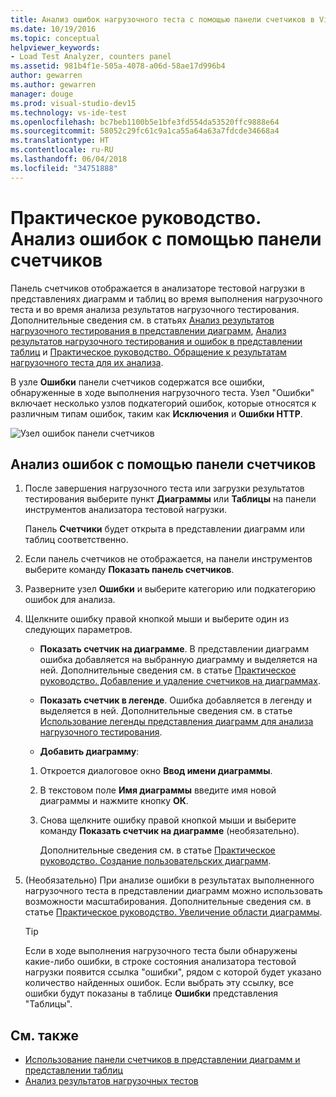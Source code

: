 ```yaml
---
title: Анализ ошибок нагрузочного теста с помощью панели счетчиков в Visual Studio
ms.date: 10/19/2016
ms.topic: conceptual
helpviewer_keywords:
- Load Test Analyzer, counters panel
ms.assetid: 981b4f1e-505a-4078-a06d-58ae17d996b4
author: gewarren
ms.author: gewarren
manager: douge
ms.prod: visual-studio-dev15
ms.technology: vs-ide-test
ms.openlocfilehash: bc7beb1100b5e1bfe3fd554da53520ffc9888e64
ms.sourcegitcommit: 58052c29fc61c9a1ca55a64a63a7fdcde34668a4
ms.translationtype: HT
ms.contentlocale: ru-RU
ms.lasthandoff: 06/04/2018
ms.locfileid: "34751888"
---
```

# <a name="how-to-analyze-errors-using-the-counters-panel"></a>Практическое руководство. Анализ ошибок с помощью панели счетчиков

Панель счетчиков отображается в анализаторе тестовой нагрузки в представлениях диаграмм и таблиц во время выполнения нагрузочного теста и во время анализа результатов нагрузочного тестирования. Дополнительные сведения см. в статьях [Анализ результатов нагрузочного тестирования в представлении диаграмм](../test/analyze-load-test-results-in-the-graphs-view.md), [Анализ результатов нагрузочного тестирования и ошибок в представлении таблиц](../test/analyze-load-test-results-and-errors-in-the-tables-view.md) и [Практическое руководство. Обращение к результатам нагрузочного теста для их анализа](../test/how-to-access-load-test-results-for-analysis.md).

 В узле **Ошибки** панели счетчиков содержатся все ошибки, обнаруженные в ходе выполнения нагрузочного теста. Узел "Ошибки" включает несколько узлов подкатегорий ошибок, которые относятся к различным типам ошибок, таким как **Исключения** и **Ошибки HTTP**.

 ![Узел ошибок панели счетчиков](../test/media/ltest_errornode.png)

## <a name="to-analyze-errors-in-the-counters-panel"></a>Анализ ошибок с помощью панели счетчиков

1.  После завершения нагрузочного теста или загрузки результатов тестирования выберите пункт **Диаграммы** или **Таблицы** на панели инструментов анализатора тестовой нагрузки.

     Панель **Счетчики** будет открыта в представлении диаграмм или таблиц соответственно.

2.  Если панель счетчиков не отображается, на панели инструментов выберите команду **Показать панель счетчиков**.

3.  Разверните узел **Ошибки** и выберите категорию или подкатегорию ошибок для анализа.

4.  Щелкните ошибку правой кнопкой мыши и выберите один из следующих параметров.

    -   **Показать счетчик на диаграмме**. В представлении диаграмм ошибка добавляется на выбранную диаграмму и выделяется на ней. Дополнительные сведения см. в статье [Практическое руководство. Добавление и удаление счетчиков на диаграммах](../test/how-to-add-and-delete-counters-on-graphs-in-load-test-results.md).

    -   **Показать счетчик в легенде**. Ошибка добавляется в легенду и выделяется в ней. Дополнительные сведения см. в статье [Использование легенды представления диаграмм для анализа нагрузочного тестирования](../test/use-the-graphs-view-legend-to-analyze-load-tests.md).

    -   **Добавить диаграмму**:

    1.  Откроется диалоговое окно **Ввод имени диаграммы**.

    2.  В текстовом поле **Имя диаграммы** введите имя новой диаграммы и нажмите кнопку **ОК**.

    3.  Снова щелкните ошибку правой кнопкой мыши и выберите команду **Показать счетчик на диаграмме** (необязательно).

         Дополнительные сведения см. в статье [Практическое руководство. Создание пользовательских диаграмм](../test/how-to-create-custom-graphs-in-load-test-results.md).

5.  (Необязательно) При анализе ошибки в результатах выполненного нагрузочного теста в представлении диаграмм можно использовать возможности масштабирования. Дополнительные сведения см. в статье [Практическое руководство. Увеличение области диаграммы](../test/how-to-zoom-in-on-a-region-of-the-graph-in-load-test-results.md).

    > [!TIP]
    > Если в ходе выполнения нагрузочного теста были обнаружены какие-либо ошибки, в строке состояния анализатора тестовой нагрузки появится ссылка "ошибки", рядом с которой будет указано количество найденных ошибок. Если выбрать эту ссылку, все ошибки будут показаны в таблице **Ошибки** представления "Таблицы".

## <a name="see-also"></a>См. также

- [Использование панели счетчиков в представлении диаграмм и представлении таблиц](../test/counters-panel-in-load-test-analyzer.md)
- [Анализ результатов нагрузочных тестов](../test/analyze-load-test-results-using-the-load-test-analyzer.md)